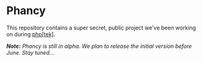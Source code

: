 # Phancy

This repository contains a super secret, public project we've been working on during [php\[tek\]](https://tek.phparch.com).

_**Note:** Phancy is still in alpha. We plan to release the initial version before June. Stay tuned…_
